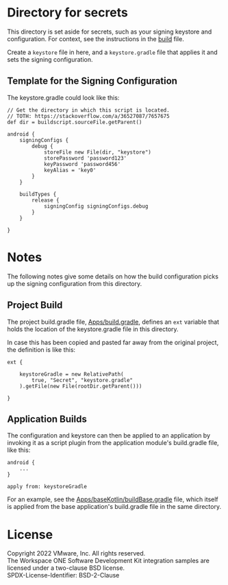 # Directory for secrets
This directory is set aside for secrets, such as your signing keystore and
configuration. For context, see the instructions in the
[build](../Documentation/build.md) file.

Create a `keystore` file in here, and a `keystore.gradle` file that applies it
and sets the signing configuration.

## Template for the Signing Configuration
The keystore.gradle could look like this:

    // Get the directory in which this script is located.
    // TOTH: https://stackoverflow.com/a/36527087/7657675
    def dir = buildscript.sourceFile.getParent()

    android {
        signingConfigs {
            debug {
                storeFile new File(dir, "keystore")
                storePassword 'password123'
                keyPassword 'password456'
                keyAlias = 'key0'
            }
        }

        buildTypes {
            release {
                signingConfig signingConfigs.debug
            }
        }

    }

# Notes
The following notes give some details on how the build configuration picks up
the signing configuration from this directory.

## Project Build
The project build.gradle file, [Apps/build.gradle](../Apps/build.gradle),
defines an `ext` variable that holds the location of the keystore.gradle file in
this directory.

In case this has been copied and pasted far away from the original project, the
definition is like this:

    ext {

        keystoreGradle = new RelativePath(
            true, "Secret", "keystore.gradle"
        ).getFile(new File(rootDir.getParent()))

    }

## Application Builds
The configuration and keystore can then be applied to an application by invoking
it as a script plugin from the application module's build.gradle file, like
this:

    android {
        ...
    }

    apply from: keystoreGradle

For an example, see the
[Apps/baseKotlin/buildBase.gradle](../Apps/baseKotlin/buildBase.gradle) file,
which itself is applied from the base application's build.gradle file in the
same directory.

# License
Copyright 2022 VMware, Inc. All rights reserved.  
The Workspace ONE Software Development Kit integration samples are licensed
under a two-clause BSD license.  
SPDX-License-Identifier: BSD-2-Clause